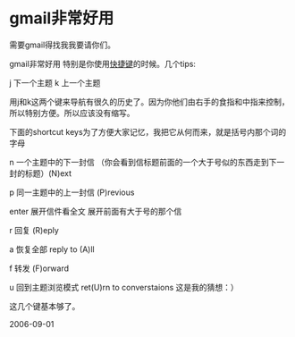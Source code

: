 # gmail非常好用

需要gmail得找我我要请你们。

gmail非常好用 特别是你使用<a href="http://mail.google.com/support/bin/answer.py?answer=6594&query=shortcut&topic=&type=f&ctx=search">快捷键</a>的时候。几个tips: 

<!--break-->

j 下一个主题 
k 上一个主题

用j和k这两个键来导航有很久的历史了。因为你他们由右手的食指和中指来控制，所以特别方便。所以应该没有缩写。

下面的shortcut keys为了方便大家记忆，我把它从何而来，就是括号内那个词的字母

n  一个主题中的下一封信 （你会看到信标题前面的一个大于号似的东西走到下一封的标题）(N)ext

p 同一主题中的上一封信        (P)revious

enter 展开信件看全文 展开前面有大于号的那个信

r  回复    (R)eply

a  恢复全部 reply to (A)ll

f  转发     (F)orward

u  回到主题浏览模式 ret(U)rn to converstaions 这是我的猜想：）

这几个键基本够了。

2006-09-01
